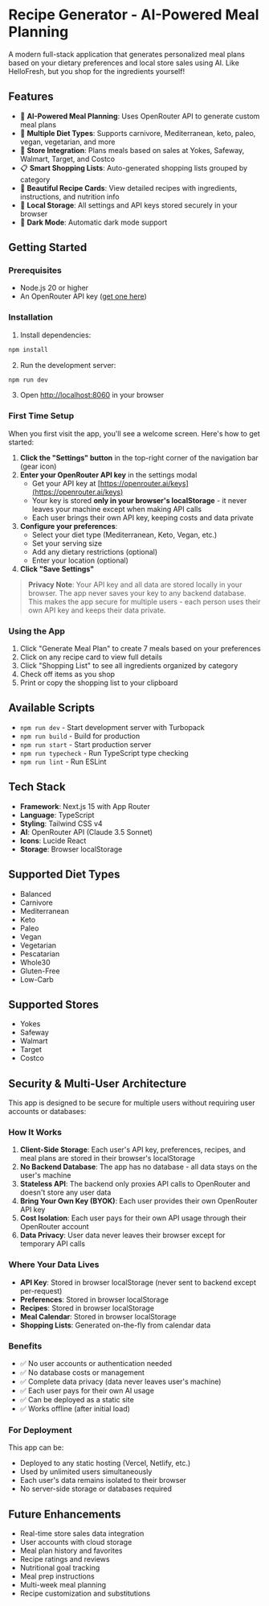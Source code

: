# Recipe Generator - AI-Powered Meal Planning

A modern full-stack application that generates personalized meal plans based on your dietary preferences and local store sales using AI. Like HelloFresh, but you shop for the ingredients yourself!

## Features

- 🍳 **AI-Powered Meal Planning**: Uses OpenRouter API to generate custom meal plans
- 🥗 **Multiple Diet Types**: Supports carnivore, Mediterranean, keto, paleo, vegan, vegetarian, and more
- 🏪 **Store Integration**: Plans meals based on sales at Yokes, Safeway, Walmart, Target, and Costco
- 📋 **Smart Shopping Lists**: Auto-generated shopping lists grouped by category
- 🎨 **Beautiful Recipe Cards**: View detailed recipes with ingredients, instructions, and nutrition info
- 💾 **Local Storage**: All settings and API keys stored securely in your browser
- 🌙 **Dark Mode**: Automatic dark mode support

## Getting Started

### Prerequisites

- Node.js 20 or higher
- An OpenRouter API key ([get one here](https://openrouter.ai/keys))

### Installation

1. Install dependencies:
```bash
npm install
```

2. Run the development server:
```bash
npm run dev
```

3. Open [http://localhost:8060](http://localhost:8060) in your browser

### First Time Setup

When you first visit the app, you'll see a welcome screen. Here's how to get started:

1. **Click the "Settings" button** in the top-right corner of the navigation bar (gear icon)
2. **Enter your OpenRouter API key** in the settings modal
   - Get your API key at [https://openrouter.ai/keys](https://openrouter.ai/keys)
   - Your key is stored **only in your browser's localStorage** - it never leaves your machine except when making API calls
   - Each user brings their own API key, keeping costs and data private
3. **Configure your preferences**:
   - Select your diet type (Mediterranean, Keto, Vegan, etc.)
   - Set your serving size
   - Add any dietary restrictions (optional)
   - Enter your location (optional)
4. **Click "Save Settings"**

> **Privacy Note**: Your API key and all data are stored locally in your browser. The app never saves your key to any backend database. This makes the app secure for multiple users - each person uses their own API key and keeps their data private.

### Using the App

1. Click "Generate Meal Plan" to create 7 meals based on your preferences
2. Click on any recipe card to view full details
3. Click "Shopping List" to see all ingredients organized by category
4. Check off items as you shop
5. Print or copy the shopping list to your clipboard

## Available Scripts

- `npm run dev` - Start development server with Turbopack
- `npm run build` - Build for production
- `npm run start` - Start production server
- `npm run typecheck` - Run TypeScript type checking
- `npm run lint` - Run ESLint

## Tech Stack

- **Framework**: Next.js 15 with App Router
- **Language**: TypeScript
- **Styling**: Tailwind CSS v4
- **AI**: OpenRouter API (Claude 3.5 Sonnet)
- **Icons**: Lucide React
- **Storage**: Browser localStorage

## Supported Diet Types

- Balanced
- Carnivore
- Mediterranean
- Keto
- Paleo
- Vegan
- Vegetarian
- Pescatarian
- Whole30
- Gluten-Free
- Low-Carb

## Supported Stores

- Yokes
- Safeway
- Walmart
- Target
- Costco

## Security & Multi-User Architecture

This app is designed to be secure for multiple users without requiring user accounts or databases:

### How It Works

1. **Client-Side Storage**: Each user's API key, preferences, recipes, and meal plans are stored in their browser's localStorage
2. **No Backend Database**: The app has no database - all data stays on the user's machine
3. **Stateless API**: The backend only proxies API calls to OpenRouter and doesn't store any user data
4. **Bring Your Own Key (BYOK)**: Each user provides their own OpenRouter API key
5. **Cost Isolation**: Each user pays for their own API usage through their OpenRouter account
6. **Data Privacy**: User data never leaves their browser except for temporary API calls

### Where Your Data Lives

- **API Key**: Stored in browser localStorage (never sent to backend except per-request)
- **Preferences**: Stored in browser localStorage
- **Recipes**: Stored in browser localStorage
- **Meal Calendar**: Stored in browser localStorage
- **Shopping Lists**: Generated on-the-fly from calendar data

### Benefits

- ✅ No user accounts or authentication needed
- ✅ No database costs or management
- ✅ Complete data privacy (data never leaves user's machine)
- ✅ Each user pays for their own AI usage
- ✅ Can be deployed as a static site
- ✅ Works offline (after initial load)

### For Deployment

This app can be:
- Deployed to any static hosting (Vercel, Netlify, etc.)
- Used by unlimited users simultaneously
- Each user's data remains isolated to their browser
- No server-side storage or databases required

## Future Enhancements

- Real-time store sales data integration
- User accounts with cloud storage
- Meal plan history and favorites
- Recipe ratings and reviews
- Nutritional goal tracking
- Meal prep instructions
- Multi-week meal planning
- Recipe customization and substitutions
